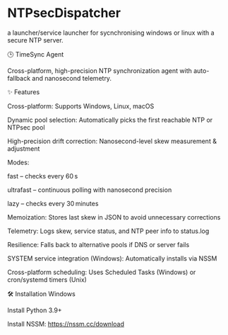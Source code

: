 # NTPsecDispatcher
a launcher/service launcher for sycnchronising windows or linux with a secure NTP server.

🕒 TimeSync Agent

Cross-platform, high-precision NTP synchronization agent with auto-fallback and nanosecond telemetry.

✨ Features

Cross-platform: Supports Windows, Linux, macOS

Dynamic pool selection: Automatically picks the first reachable NTP or NTPsec pool

High-precision drift correction: Nanosecond-level skew measurement & adjustment

Modes:

fast – checks every 60 s

ultrafast – continuous polling with nanosecond precision

lazy – checks every 30 minutes

Memoization: Stores last skew in JSON to avoid unnecessary corrections

Telemetry: Logs skew, service status, and NTP peer info to status.log

Resilience: Falls back to alternative pools if DNS or server fails

SYSTEM service integration (Windows): Automatically installs via NSSM

Cross-platform scheduling: Uses Scheduled Tasks (Windows) or cron/systemd timers (Unix)

🛠️ Installation
Windows

Install Python 3.9+

Install NSSM: https://nssm.cc/download

